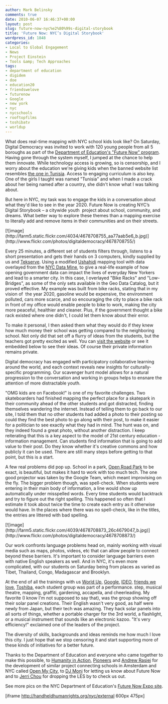 ```yaml
---
author: Mark Belinsky
comments: true
date: 2010-06-07 16:46:37+00:00
layout: post
slug: future-now-nyc%e2%80%99s-digital-storybook
title: 'Future Now: NYC’s Digital Storybook'
wordpress_id: 1848
categories:
- Local to Global Engagement
- News
- Project Einstein
- Tools &amp; Tech Approaches
tags:
- department of education
- digidem
- doe
- education20
- friendswelove
- futurenow
- Google
- new york
- nyc
- nycschools
- rooftopfilms
- toshibatv
- worldup
---
```


What does real-time mapping with NYC school kids look like? On Saturday, Digital Democracy was invited to work with 120 young people from all 5 boroughs as part of the [Department of Education's "Future Now" program](http://www.futurenownyc.org/). Having gone through the system myself, I jumped at the chance to help them innovate. While technology access is growing, so is censorship, and I worry about the education we're giving kids when the banned website list resembles [the one in Tunisia](http://advocacy.globalvoicesonline.org/2010/04/28/tunisia-flickr-video-sharing-websites-blogs-aggregators-and-critial-blogs-are-not-welcome/). Access to engaging curriculum is also key. One of the girls I taught was named "Tunisia" and when I made a crack about her being named after a country, she didn't know what I was talking about.

But here in NYC, my task was to engage the kids in a conversation about what they'd like to see in the year 2020. Future Now is creating NYC’s Digital Storybook – a citywide youth   project about school, community, and  dreams. What better way to explore these themes than a mapping exercise  to literally add and remove items in their communities and on their streets.

<caption id="" align="alignright" width="230" caption="Future Now Sponsors">[![image](http://farm5.static.flickr.com/4034/4678708755_aa77aab5e6_b.jpg)](http://www.flickr.com/photos/digitaldemocracy/4678708755/)</caption>

Every 25 minutes, a different set of students filters through, listens to a short presentation and gets their hands on 3 computers, kindly supplied by us and [Tekserve](http://www.tekserve.com/). Using a modified [Ushahidi](http://ushahidi.com/) mapping tool with data overlayed from the [NYC Data Mine](http://nyc.gov/html/datamine/html/home/home.shtml), to give a real-life example of how opening government data can impact the lives of everyday New Yorkers and lead to a smarter city. In this case, I overlayed "Bike Racks" and "Low-Bridges", as some of the only sets available in the Geo Data Catalog, but it proved effective. My example was built from bike racks, stating that in my vision of  the year 2020, gasoline would be expensive, the environment polluted, cars more scarce, and so encouraging the city to place a bike rack in front of my office would enable people to bike to work, making the city more peaceful, healthier and cleaner. Plus, if the government thought a bike rack existed where one didn't, I could let them know about their error.

To make it personal, I then asked them what they would do if they knew how much money their school was getting compared to the neighboring school. Not only did that set off a flurry of ideas from the students, but the teachers got pretty excited as well. You can [visit the website](http://handheldhumanrights.org/nyc) or see it embedded below to see their ideas. Of course their private information remains private.

Digital democracy has engaged with participatory collaborative learning around the world, and each context reveals new insights for culturally-specific programming. Our scavenger hunt model allows for a natural progression to the conversation and working in groups helps to ensnare the attention of more distractable youth.

"OMG kids are on Facebook!" is one of my favorite challenges. Two skateboarders had finished mapping the perfect place for a skatepark in their community ahead of the other students and got distracted, finding themselves wandering the internet. Instead of telling them to go back to our site, I told them that no other students had added a photo to their posting so could they find the best photo to go along with their post, to make it easier for a politician to see exactly what they had in mind. The hunt was on, and they indeed found a great photo, without another distraction. I keep reiterating that this is a key aspect to the model of 21st century education - information management. Can students find information that is going to add value to their post. Do they know whether it's creative commons and how publicly it can be used. There are still many steps before getting to that point, but this is a start.

A few real problems did pop up. School in a park, [Open Road Park](http://playgrounddesign.blogspot.com/) to be exact, is beautiful, but makes it hard to work with too much tech. The one good projector was taken by the Google Team, which meant improvising on the fly. The bigger problem though, was spell-check. When students were entering in their main body of information, a line would show up automatically under misspelled words. Every time students would backtrack and try to figure out the right spelling. This happened so often that I estimate it took about twice the time to create each entry as it otherwise would have. In the places where there was no spell-check, like in the titles, the entries are littered with bad spelling.

<caption id="" align="alignleft" width="288" caption="Solar Flashlight & Kazoo">[![image](http://farm5.static.flickr.com/4039/4678708873_26c4679047_b.jpg)](http://www.flickr.com/photos/digitaldemocracy/4678708873/)</caption>

Our work confronts language problems head on, mainly working with visual media such as maps, photos, videos, etc that can allow people to connect beyond these barriers. It's important to consider language barriers even with native English speakers as well. And in NYC, it's even more complicated, with our students on Saturday being from places as varied as Tibet, Thailand, Congo, Madagascar and Brooklyn.

At the end of all the trainings with us [World Up](http://www.worldup.org/), [Google](http://www.google.com/edu), [IDEO](http://www.ideo.com/), [friends we love](http://friendswelove.com/), [Toshiba](http://www.csd.toshiba.com/cgi-bin/tais/publicsector/home.jsp), each student group was part of a performance. step, musical theatre, mapping, graffiti, gardening, accapella, and cheerleading. My favorite (I know I'm not supposed to say that), was the group showing off their solar panel creations. Their English wasn't very good, as half were newly from Japan, but their tech was amazing. They hack solar panels into all sorts of things, whether a portable charger for the 3rd world, a flashlight, or a musical instrument that sounds like an electronic kazoo. "It's very efficiency!" exclaimed one of the leaders of the project.

The diversity of skills, backgrounds and ideas reminds me how much I love this city. I just hope that we stop censoring it and start supporting more of these kinds of initiatives for a better future.

Thanks to the Department of Education and everyone who came together to make this possible, to [Humanity in Action](http://humanityinaction.org/), [Pioneers](http://pioneersny400nl.blogspot.com/) and [Andrew Rasiej](http://www.rasiej.com/) for the development of similar project connecting schools in Amsterdam and NYC called [Open My City](http://4hours.wordpress.com/2009/11/27/open-my-city-project-retrospective/), to [DJ Moni](http://djmoni.com/) for letting us know about Future Now and to [Jerri Chou](http://jerrichou.com/) for dropping the LES by to check us out.

See more pics on the NYC Department of Education's [Future Now Expo site](http://www.futurenownyc.org/future-now-expo).


[iframe http://handheldhumanrights.org/nyc/external 600px 475px]

